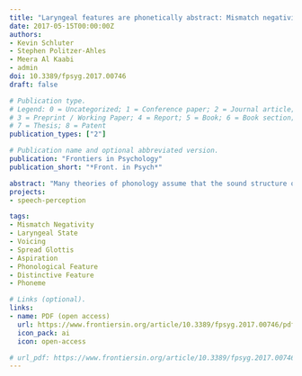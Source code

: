 ```yaml
---
title: "Laryngeal features are phonetically abstract: Mismatch negativity evidence from Arabic, English, and Russian"
date: 2017-05-15T00:00:00Z
authors:
- Kevin Schluter
- Stephen Politzer-Ahles
- Meera Al Kaabi
- admin
doi: 10.3389/fpsyg.2017.00746
draft: false

# Publication type.
# Legend: 0 = Uncategorized; 1 = Conference paper; 2 = Journal article;
# 3 = Preprint / Working Paper; 4 = Report; 5 = Book; 6 = Book section;
# 7 = Thesis; 8 = Patent
publication_types: ["2"]

# Publication name and optional abbreviated version.
publication: "Frontiers in Psychology"
publication_short: "*Front. in Psych*"

abstract: "Many theories of phonology assume that the sound structure of language is made up of distinctive features, but there is considerable debate about how much articulatory detail distinctive features encode in long-term memory. Laryngeal features such as voicing provide a unique window into this question: while many languages have two-way contrasts that can be given a simple binary feature account [±VOICE], the precise articulatory details underlying these contrasts can vary significantly across languages. Here, we investigate a series of two-way voicing contrasts in English, Arabic and Russian, three languages that implement their voicing contrasts very differently at the articulatory-phonetic level. In three event-related potential experiments contrasting English, Arabic, and Russian fricatives along with Russian stops, we observe a consistent pattern of asymmetric mismatch negativity (MMN) effects that is compatible with an articulatorily abstract and cross-linguistically uniform way of marking two-way voicing contrasts, as opposed to an articulatorily precise and cross-linguistically diverse way of encoding them. Regardless of whether a language is theorized to encode [VOICE] over [SPREAD GLOTTIS], the data is consistent with a universal marking of the [SPREAD GLOTTIS] feature."
projects:
- speech-perception

tags:
- Mismatch Negativity
- Laryngeal State
- Voicing
- Spread Glottis
- Aspiration
- Phonological Feature
- Distinctive Feature
- Phoneme

# Links (optional).
links:
- name: PDF (open access)
  url: https://www.frontiersin.org/article/10.3389/fpsyg.2017.00746/pdf
  icon_pack: ai
  icon: open-access

# url_pdf: https://www.frontiersin.org/article/10.3389/fpsyg.2017.00746/pdf
---
```

